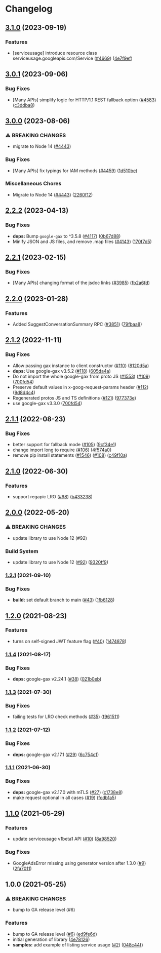 # Changelog

## [3.1.0](https://github.com/googleapis/google-cloud-node/compare/service-usage-v3.0.1...service-usage-v3.1.0) (2023-09-19)


### Features

* [serviceusage] introduce resource class serviceusage.googleapis.com/Service ([#4669](https://github.com/googleapis/google-cloud-node/issues/4669)) ([4e7f9ef](https://github.com/googleapis/google-cloud-node/commit/4e7f9efde9d5dd76e785a736063948247eede501))

## [3.0.1](https://github.com/googleapis/google-cloud-node/compare/service-usage-v3.0.0...service-usage-v3.0.1) (2023-09-06)


### Bug Fixes

* [Many APIs] simplify logic for HTTP/1.1 REST fallback option ([#4583](https://github.com/googleapis/google-cloud-node/issues/4583)) ([c3ddba8](https://github.com/googleapis/google-cloud-node/commit/c3ddba8df9fee6185e36a4e99f7c67b0319f1242))

## [3.0.0](https://github.com/googleapis/google-cloud-node/compare/service-usage-v2.2.2...service-usage-v3.0.0) (2023-08-06)


### ⚠ BREAKING CHANGES

* migrate to Node 14 ([#4443](https://github.com/googleapis/google-cloud-node/issues/4443))

### Bug Fixes

* [Many APIs] fix typings for IAM methods ([#4459](https://github.com/googleapis/google-cloud-node/issues/4459)) ([1d510be](https://github.com/googleapis/google-cloud-node/commit/1d510bef5bd7b0ac3552b4729ef3d9ebe1ac3dc4))


### Miscellaneous Chores

* Migrate to Node 14 ([#4443](https://github.com/googleapis/google-cloud-node/issues/4443)) ([2260f12](https://github.com/googleapis/google-cloud-node/commit/2260f12543d171bda95345e53475f5f0fdc45770))

## [2.2.2](https://github.com/googleapis/google-cloud-node/compare/service-usage-v2.2.1...service-usage-v2.2.2) (2023-04-13)


### Bug Fixes

* **deps:** Bump `google-gax` to ^3.5.8 ([#4117](https://github.com/googleapis/google-cloud-node/issues/4117)) ([0b67d88](https://github.com/googleapis/google-cloud-node/commit/0b67d883963643ce1b4f6d2ccd3e8d37adf6e029))
* Minify JSON and JS files, and remove .map files ([#4143](https://github.com/googleapis/google-cloud-node/issues/4143)) ([170f7d5](https://github.com/googleapis/google-cloud-node/commit/170f7d57b8fd344d182a8e758867b8124722eebc))

## [2.2.1](https://github.com/googleapis/google-cloud-node/compare/service-usage-v2.2.0...service-usage-v2.2.1) (2023-02-15)


### Bug Fixes

* [Many APIs] changing format of the jsdoc links ([#3985](https://github.com/googleapis/google-cloud-node/issues/3985)) ([fb2a6fd](https://github.com/googleapis/google-cloud-node/commit/fb2a6fdbd9dcf2ae91b3767629d71f0970d0712c))

## [2.2.0](https://github.com/googleapis/google-cloud-node/compare/service-usage-v2.1.2...service-usage-v2.2.0) (2023-01-28)


### Features

* Added SuggestConversationSummary RPC ([#3851](https://github.com/googleapis/google-cloud-node/issues/3851)) ([79fbaa8](https://github.com/googleapis/google-cloud-node/commit/79fbaa833d08738fa37aa37158ddb5b1c91710e1))

## [2.1.2](https://github.com/googleapis/nodejs-service-usage/compare/v2.1.1...v2.1.2) (2022-11-11)


### Bug Fixes

* Allow passing gax instance to client constructor ([#110](https://github.com/googleapis/nodejs-service-usage/issues/110)) ([8120d5a](https://github.com/googleapis/nodejs-service-usage/commit/8120d5aa9d7bad7c712ee5abe2629a77820ccceb))
* **deps:** Use google-gax v3.5.2 ([#118](https://github.com/googleapis/nodejs-service-usage/issues/118)) ([605da4a](https://github.com/googleapis/nodejs-service-usage/commit/605da4a084da827dd69ce280a2e77866179c4938))
* Do not import the whole google-gax from proto JS ([#1553](https://github.com/googleapis/nodejs-service-usage/issues/1553)) ([#109](https://github.com/googleapis/nodejs-service-usage/issues/109)) ([700fd54](https://github.com/googleapis/nodejs-service-usage/commit/700fd54fde70143cb2dc10f8d9f810dafa3ac808))
* Preserve default values in x-goog-request-params header ([#112](https://github.com/googleapis/nodejs-service-usage/issues/112)) ([9d8d4c4](https://github.com/googleapis/nodejs-service-usage/commit/9d8d4c4fb2daace3210ec333e18a3f70f5f53c5a))
* Regenerated protos JS and TS definitions ([#121](https://github.com/googleapis/nodejs-service-usage/issues/121)) ([977373e](https://github.com/googleapis/nodejs-service-usage/commit/977373ecaadaaf8da2d22330ca2558fd052146b3))
* use google-gax v3.3.0 ([700fd54](https://github.com/googleapis/nodejs-service-usage/commit/700fd54fde70143cb2dc10f8d9f810dafa3ac808))

## [2.1.1](https://github.com/googleapis/nodejs-service-usage/compare/v2.1.0...v2.1.1) (2022-08-23)


### Bug Fixes

* better support for fallback mode ([#105](https://github.com/googleapis/nodejs-service-usage/issues/105)) ([9cf34e1](https://github.com/googleapis/nodejs-service-usage/commit/9cf34e15b2b7c2d259b5cc42052b913328e0071e))
* change import long to require ([#106](https://github.com/googleapis/nodejs-service-usage/issues/106)) ([4f574a0](https://github.com/googleapis/nodejs-service-usage/commit/4f574a04a9017fe5797afa28fda5f6b47e512bc0))
* remove pip install statements ([#1546](https://github.com/googleapis/nodejs-service-usage/issues/1546)) ([#108](https://github.com/googleapis/nodejs-service-usage/issues/108)) ([c49f10a](https://github.com/googleapis/nodejs-service-usage/commit/c49f10a089baef23b9cac55bed1dc8b8f94f9406))

## [2.1.0](https://github.com/googleapis/nodejs-service-usage/compare/v2.0.0...v2.1.0) (2022-06-30)


### Features

* support regapic LRO ([#98](https://github.com/googleapis/nodejs-service-usage/issues/98)) ([b433238](https://github.com/googleapis/nodejs-service-usage/commit/b433238b176cd86469c4951a0b43c5bdb00d4540))

## [2.0.0](https://github.com/googleapis/nodejs-service-usage/compare/v1.2.1...v2.0.0) (2022-05-20)


### ⚠ BREAKING CHANGES

* update library to use Node 12 (#92)

### Build System

* update library to use Node 12 ([#92](https://github.com/googleapis/nodejs-service-usage/issues/92)) ([9320ff9](https://github.com/googleapis/nodejs-service-usage/commit/9320ff9fa52529a0cb75992f446493fa36165484))

### [1.2.1](https://www.github.com/googleapis/nodejs-service-usage/compare/v1.2.0...v1.2.1) (2021-09-10)


### Bug Fixes

* **build:** set default branch to main ([#43](https://www.github.com/googleapis/nodejs-service-usage/issues/43)) ([1fb6128](https://www.github.com/googleapis/nodejs-service-usage/commit/1fb61286aa4822531057675439c8e702f10f2559))

## [1.2.0](https://www.github.com/googleapis/nodejs-service-usage/compare/v1.1.4...v1.2.0) (2021-08-23)


### Features

* turns on self-signed JWT feature flag ([#40](https://www.github.com/googleapis/nodejs-service-usage/issues/40)) ([1474878](https://www.github.com/googleapis/nodejs-service-usage/commit/14748784647a02f42df8cc1fd53ed3ddf9dfe589))

### [1.1.4](https://www.github.com/googleapis/nodejs-service-usage/compare/v1.1.3...v1.1.4) (2021-08-17)


### Bug Fixes

* **deps:** google-gax v2.24.1 ([#38](https://www.github.com/googleapis/nodejs-service-usage/issues/38)) ([021b0eb](https://www.github.com/googleapis/nodejs-service-usage/commit/021b0eb4c69c1ed485aac388c2a5583547dbb3ad))

### [1.1.3](https://www.github.com/googleapis/nodejs-service-usage/compare/v1.1.2...v1.1.3) (2021-07-30)


### Bug Fixes

* failing tests for LRO check methods ([#35](https://www.github.com/googleapis/nodejs-service-usage/issues/35)) ([f961511](https://www.github.com/googleapis/nodejs-service-usage/commit/f961511fe88658592857cca70dce14b92568b725))

### [1.1.2](https://www.github.com/googleapis/nodejs-service-usage/compare/v1.1.1...v1.1.2) (2021-07-12)


### Bug Fixes

* **deps:** google-gax v2.17.1 ([#29](https://www.github.com/googleapis/nodejs-service-usage/issues/29)) ([6c754c1](https://www.github.com/googleapis/nodejs-service-usage/commit/6c754c101a426386f2e9ce4462f3863f13c2b52e))

### [1.1.1](https://www.github.com/googleapis/nodejs-service-usage/compare/v1.1.0...v1.1.1) (2021-06-30)


### Bug Fixes

* **deps:** google-gax v2.17.0 with mTLS ([#27](https://www.github.com/googleapis/nodejs-service-usage/issues/27)) ([c1738e8](https://www.github.com/googleapis/nodejs-service-usage/commit/c1738e82d175c921178a3d52b75197fbd791df02))
* make request optional in all cases ([#19](https://www.github.com/googleapis/nodejs-service-usage/issues/19)) ([fcdb1a5](https://www.github.com/googleapis/nodejs-service-usage/commit/fcdb1a5900b7bac5ae1b8b0e211d024b2b7e9579))

## [1.1.0](https://www.github.com/googleapis/nodejs-service-usage/compare/v1.0.0...v1.1.0) (2021-05-29)


### Features

* update serviceusage v1beta1 API ([#10](https://www.github.com/googleapis/nodejs-service-usage/issues/10)) ([8a98520](https://www.github.com/googleapis/nodejs-service-usage/commit/8a9852049e79a71a0a25f14e6eff806a4893642d))


### Bug Fixes

* GoogleAdsError missing using generator version after 1.3.0 ([#9](https://www.github.com/googleapis/nodejs-service-usage/issues/9)) ([2fa7011](https://www.github.com/googleapis/nodejs-service-usage/commit/2fa7011abb318a15cd248b7abeb921540c60d34f))

## 1.0.0 (2021-05-25)


### ⚠ BREAKING CHANGES

* bump to GA release level (#6)

### Features

* bump to GA release level ([#6](https://www.github.com/googleapis/nodejs-service-usage/issues/6)) ([ed9fe6d](https://www.github.com/googleapis/nodejs-service-usage/commit/ed9fe6dc1a486d5dd2591c01d49ca05fca908b12))
* initial generation of library ([4e78126](https://www.github.com/googleapis/nodejs-service-usage/commit/4e781266eb45ac52c2465f88fb7b7d68a3ee1f47))
* **samples:** add example of listing service usage ([#2](https://www.github.com/googleapis/nodejs-service-usage/issues/2)) ([048c44f](https://www.github.com/googleapis/nodejs-service-usage/commit/048c44f8f36483b0016b1573b9439d1a1a6643d4))
